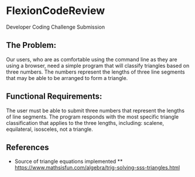 # FlexionCodeReview
Developer Coding Challenge Submission

## The Problem: 
Our users, who are as comfortable using the command line as they are using a browser, need a simple program that will classify triangles based on three numbers. The numbers represent the lengths of three line segments that may be able to be arranged to form a triangle.

## Functional Requirements:
The user must be able to submit three numbers that represent the lengths of line segments.
The program responds with the most specific triangle classification that applies to the three lengths, including: scalene, equilateral, isosceles, not a triangle.

## References
* Source of triangle equations implemented
** https://www.mathsisfun.com/algebra/trig-solving-sss-triangles.html